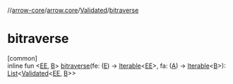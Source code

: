 //[arrow-core](../../../index.md)/[arrow.core](../index.md)/[Validated](index.md)/[bitraverse](bitraverse.md)

# bitraverse

[common]\
inline fun &lt;[EE](bitraverse.md), [B](bitraverse.md)&gt; [bitraverse](bitraverse.md)(fe: ([E](index.md)) -&gt; [Iterable](https://kotlinlang.org/api/latest/jvm/stdlib/kotlin.collections/-iterable/index.html)&lt;[EE](bitraverse.md)&gt;, fa: ([A](index.md)) -&gt; [Iterable](https://kotlinlang.org/api/latest/jvm/stdlib/kotlin.collections/-iterable/index.html)&lt;[B](bitraverse.md)&gt;): [List](https://kotlinlang.org/api/latest/jvm/stdlib/kotlin.collections/-list/index.html)&lt;[Validated](index.md)&lt;[EE](bitraverse.md), [B](bitraverse.md)&gt;&gt;
